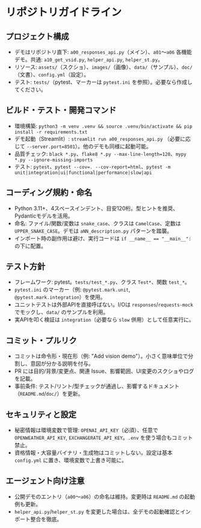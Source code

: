 # リポジトリガイドライン

## プロジェクト構成
- デモはリポジトリ直下: `a00_responses_api.py`（メイン）、`a01`〜`a06` 各機能デモ。共通: `a10_get_vsid.py`, `helper_api.py`, `helper_st.py`。
- リソース: `assets/`（スクショ）、`images/`（画像）、`data/`（サンプル）、`doc/`（文書）、`config.yml`（設定）。
- テスト: `tests/`（pytest、マーカーは `pytest.ini` を参照）。必要なら作成してください。

## ビルド・テスト・開発コマンド
- 環境構築: `python3 -m venv .venv && source .venv/bin/activate && pip install -r requirements.txt`
- デモ起動（Streamlit）: `streamlit run a00_responses_api.py` （必要に応じて `--server.port=8501`）。他のデモも同様に起動可能。
- 品質チェック: `black *.py`、`flake8 *.py --max-line-length=120`、`mypy *.py --ignore-missing-imports`
- テスト: `pytest`、`pytest --cov=. --cov-report=html`、`pytest -m unit|integration|ui|functional|performance|slow|api`

## コーディング規約・命名
- Python 3.11+、4スペースインデント、目安120桁。型ヒントを推奨、Pydanticモデルを活用。
- 命名: ファイル/関数/変数は `snake_case`、クラスは `CamelCase`、定数は `UPPER_SNAKE_CASE`。デモは `aNN_description.py` パターンを踏襲。
- インポート時の副作用は避け、実行コードは `if __name__ == "__main__":` の下に配置。

## テスト方針
- フレームワーク: pytest。`tests/test_*.py`、クラス `Test*`、関数 `test_*`。
- `pytest.ini` のマーカー（例: `@pytest.mark.unit`, `@pytest.mark.integration`）を使用。
- ユニットテストは外部APIを直接呼ばない。I/Oは `responses`/`requests-mock` でモックし、`data/` のサンプルを利用。
- 実APIを叩く検証は `integration`（必要なら `slow` 併用）として任意実行に。

## コミット・プルリク
- コミットは命令形・現在形（例: "Add vision demo"）。小さく意味単位で分割し、意図が分かる説明を付与。
- PR には目的/背景/変更点、関連 Issue、影響範囲、UI変更のスクショやログを記載。
- 事前条件: テスト/リント/型チェックが通過し、影響するドキュメント（`README.md`/`doc/`）を更新。

## セキュリティと設定
- 秘密情報は環境変数で管理: `OPENAI_API_KEY`（必須）、任意で `OPENWEATHER_API_KEY`, `EXCHANGERATE_API_KEY`。`.env` を使う場合もコミット禁止。
- 資格情報・大容量バイナリ・生成物はコミットしない。設定は基本 `config.yml` に置き、環境変数で上書き可能に。

## エージェント向け注意
- 公開デモのエントリ（`a00`〜`a06`）の命名は維持。変更時は `README.md` の起動例も更新。
- `helper_api.py`/`helper_st.py` を変更した場合は、全デモの起動確認とインポート整合を徹底。
